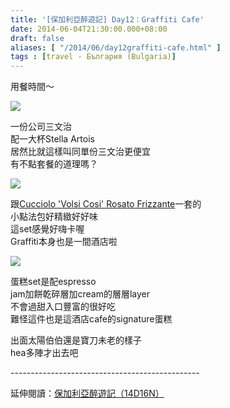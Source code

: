 ```yaml
---
title: '[保加利亞醉遊記] Day12：Graffiti Cafe'
date: 2014-06-04T21:30:00.000+08:00
draft: false
aliases: [ "/2014/06/day12graffiti-cafe.html" ]
tags : [travel - България (Bulgaria)]
---
```


用餐時間～  

[![](https://4.bp.blogspot.com/-ETbXa0jKXPc/XDshhrg0-MI/AAAAAAAAFfo/-AfQ9o4wvUUbHskYzmDQVPUS96VON84mgCLcBGAs/s640/14139311610_f3f9c28f19_z.jpg)](https://4.bp.blogspot.com/-ETbXa0jKXPc/XDshhrg0-MI/AAAAAAAAFfo/-AfQ9o4wvUUbHskYzmDQVPUS96VON84mgCLcBGAs/s1600/14139311610_f3f9c28f19_z.jpg)

一份公司三文治  
配一大杯Stella Artois  
居然比就這樣叫同單份三文治更便宜  
有不點套餐的道理嗎？  

[![](https://2.bp.blogspot.com/-6vHu9FSlsnk/XDsho8rFRII/AAAAAAAAFfs/uYKQYrZn9oEy2zHiPsjn-O94uzNKTZ64wCLcBGAs/s640/14139263729_66df712b9e_z.jpg)](https://2.bp.blogspot.com/-6vHu9FSlsnk/XDsho8rFRII/AAAAAAAAFfs/uYKQYrZn9oEy2zHiPsjn-O94uzNKTZ64wCLcBGAs/s1600/14139263729_66df712b9e_z.jpg)

跟[Cucciolo 'Volsi Cosi' Rosato Frizzante](http://www.hidie.net/2014/06/day12cucciolo-volsi-cosi-rosato.html)一套的  
小點法包好精緻好好味  
這set感覺好嗨卡喔  
Graffiti本身也是一間酒店啦  

[![](https://4.bp.blogspot.com/-XNZMDy58FQ4/XDshtDhhCEI/AAAAAAAAFfw/swl2Irk5I6wcIyGBHKqXvdKn-ozabS_LwCLcBGAs/s640/14302785606_ef5970d618_z.jpg)](https://4.bp.blogspot.com/-XNZMDy58FQ4/XDshtDhhCEI/AAAAAAAAFfw/swl2Irk5I6wcIyGBHKqXvdKn-ozabS_LwCLcBGAs/s1600/14302785606_ef5970d618_z.jpg)

蛋糕set是配espresso  
jam加餅乾碎層加cream的層層layer  
不會過甜入口豐富的很好吃  
難怪這件也是這酒店cafe的signature蛋糕  
  
出面太陽伯伯還是寶刀未老的樣子  
hea多陣才出去吧  
  
\-----------------------------------------------  
  
延伸閱讀：[保加利亞醉遊記（14D16N）](http://www.hidie.net/2014/06/14d16n.html)